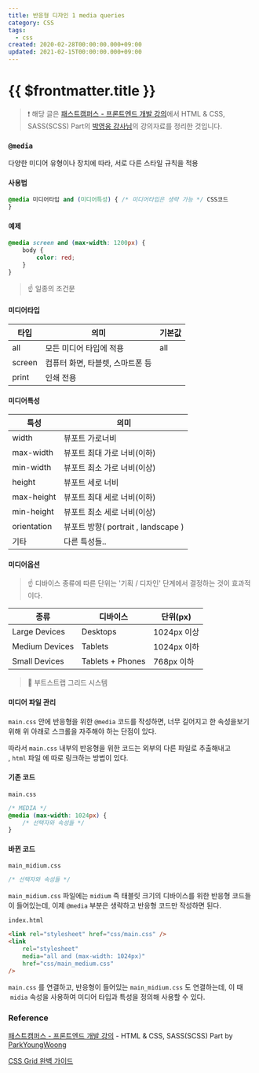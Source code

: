 ```yaml
---
title: 반응형 디자인 1 media queries
category: CSS
tags:
  - css
created: 2020-02-28T00:00:00.000+09:00
updated: 2021-02-15T00:00:00.000+09:00
---
```


# {{ $frontmatter.title }}

> ❗️ 해당 글은 [패스트캠퍼스 - 프론트엔드 개발 강의](https://www.fastcampus.co.kr/dev_online_react/)에서 HTML & CSS, SASS(SCSS) Part의 [박영웅 강사님](https://github.com/ParkYoungWoong)의 강의자료를 정리한 것입니다.

### **`@media`**

다양한 미디어 유형이나 장치에 따라, 서로 다른 스타일 규칙을 적용

#### **사용법**

```css
@media 미디어타입 and (미디어특성) { /* 미디어타입은 생략 가능 */ CSS코드
}
```

#### **예제**

```css
@media screen and (max-width: 1200px) {
	body {
		color: red;
	}
}
```

> ☝️ 일종의 조건문

#### **미디어타입**

| 타입   | 의미                             | 기본값 |
| ------ | -------------------------------- | ------ |
| all    | 모든 미디어 타입에 적용          | all    |
| screen | 컴퓨터 화면, 타블렛, 스마트폰 등 |        |
| print  | 인쇄 전용                        |        |

#### **미디어특성**

| 특성        | 의미                                |
| ----------- | ----------------------------------- |
| width       | 뷰포트 가로너비                     |
| max-width   | 뷰포트 최대 가로 너비(이하)         |
| min-width   | 뷰포트 최소 가로 너비(이상)         |
| height      | 뷰포트 세로 너비                    |
| max-height  | 뷰포트 최대 세로 너비(이하)         |
| min-height  | 뷰포트 최소 세로 너비(이상)         |
| orientation | 뷰포트 방향( portrait , landscape ) |
| 기타        | 다른 특성들..                       |

#### **미디어옵션**

> ☝️ 디바이스 종류에 따른 단위는 '기획 / 디자인' 단계에서 결정하는 것이 효과적이다.

| 종류           | 디바이스         | 단위(px)    |
| -------------- | ---------------- | ----------- |
| Large Devices  | Desktops         | 1024px 이상 |
| Medium Devices | Tablets          | 1024px 이하 |
| Small Devices  | Tablets + Phones | 768px 이하  |

> 🔗 부트스트랩 그리드 시스템

#### **미디어 파일 관리**

`main.css` 안에 반응형을 위한 `@media` 코드를 작성하면, 너무 길어지고 한 속성을보기 위해 위 아래로 스크롤을 자주해야 하는 단점이 있다.

따라서 `main.css` 내부의 반응형을 위한 코드는 외부의 다른 파일로 추출해내고 , `html` 파일 에 따로 링크하는 방법이 있다.

#### **기존 코드**

`main.css`

```css
/* MEDIA */
@media (max-width: 1024px) {
	/* 선택자와 속성들 */
}
```

#### **바뀐 코드**

`main_midium.css`

```css
/* 선택자와 속성들 */
```

`main_midium.css` 파일에는 `midium` 즉 태블릿 크기의 디바이스를 위한 반응형 코드들이 들어있는데, 이제 `@media` 부분은 생략하고 반응형 코드만 작성하면 된다.

`index.html`

```html
<link rel="stylesheet" href="css/main.css" />
<link
	rel="stylesheet"
	media="all and (max-width: 1024px)"
	href="css/main_medium.css"
/>
```

`main.css` 를 연결하고, 반응형이 들어있는 `main_midium.css` 도 연결하는데, 이 때  `midia` 속성을 사용하여 미디어 타입과 특성을 정의해 사용할 수 있다.

### Reference

[패스트캠퍼스 - 프론트엔드 개발 강의](https://www.fastcampus.co.kr/dev_online_react/) - HTML & CSS, SASS(SCSS) Part by [ParkYoungWoong](https://github.com/ParkYoungWoong)

[CSS Grid 완벽 가이드](https://heropy.blog/2019/08/17/css-grid/)
